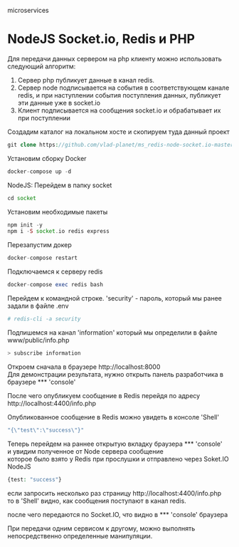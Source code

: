  microservices

# NodeJS Socket.io, Redis и PHP

Для передачи данных сервером на php клиенту можно использовать следующий алгоритм:
1. Сервер php публикует данные в канал redis.
2. Сервер node подписывается на события в соответствующем канале redis, и при
   наступлении события поступления данных, публикует эти данные уже в
   socket.io
3. Клиент подписывается на сообщения socket.io и обрабатывает их при поступлении


Создадим каталог на локальном хосте и скопируем туда данный проект

```php
git clone https://github.com/vlad-planet/ms_redis-node-socket.io-master_docker
```

Установим сборку Docker

```php
docker-compose up -d
```

NodeJS: Перейдем в папку socket

```php
cd socket
```

Установим необходимые пакеты

```php
npm init -y
npm i -S socket.io redis express
```

Перезапустим докер

```php
docker-compose restart
```


Подключаемся к серверу redis

```php
docker-compose exec redis bash
```

Перейдем к командной строке. 'security' - пароль, который мы ранее задали в файле .env

```php
# redis-cli -a security
```

Подпишемся на канал 'information' который мы определили в файле www/public/info.php

```php
> subscribe information
```

Откроем сначала в браузере http://localhost:8000 <br>
Для демонстрации результата, нужно открыть панель разработчика в браузере *** 'console'

После чего опубликуем сообщение в Redis перейдя по адресу http://localhost:4400/info.php 

Опубликованное сообщение в Redis можно увидеть в консоле 'Shell'
```php
"{\"test\":\"success\"}"
```

Теперь перейдем на раннее открытую вкладку браузера *** 'console' <br>
и увидим полученное от Node сервера сообщение <br>
которое было взято у Redis при прослушки и отправлено через Soket.IO NodeJS
```php
{test: "success"}
```

если запросить несколько раз страницу http://localhost:4400/info.php <br>
то  в 'Shell' видно, как сообщения поступают в канал redis.

после чего передаются по Socket.IO, что видно в *** 'console' браузера

При передачи одним сервисом к другому, можно выполнять непосредственно определенные манипуляции.









